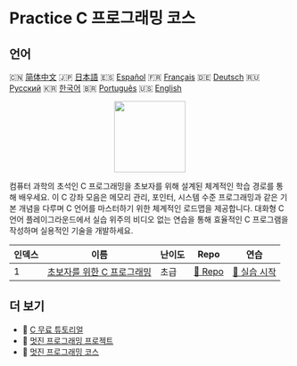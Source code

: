 # Practice C 프로그래밍 코스

## 언어

🇨🇳 [简体中文](README_zh.md) 🇯🇵 [日本語](README_ja.md) 🇪🇸 [Español](README_es.md) 🇫🇷 [Français](README_fr.md) 🇩🇪 [Deutsch](README_de.md) 🇷🇺 [Русский](README_ru.md) 🇰🇷 [한국어](README_ko.md) 🇧🇷 [Português](README_pt.md) 🇺🇸 [English](README.md) 

<div align="center">
<img width="128px" src="https://file.labex.io/path/GAbMWgBPUOxV.png">
</div>

컴퓨터 과학의 초석인 C 프로그래밍을 초보자를 위해 설계된 체계적인 학습 경로를 통해 배우세요. 이 C 강좌 모음은 메모리 관리, 포인터, 시스템 수준 프로그래밍과 같은 기본 개념을 다루며 C 언어를 마스터하기 위한 체계적인 로드맵을 제공합니다. 대화형 C 언어 플레이그라운드에서 실습 위주의 비디오 없는 연습을 통해 효율적인 C 프로그램을 작성하며 실용적인 기술을 개발하세요.

|   인덱스 | 이름                                                                                  | 난이도   | Repo                                                                 | 연습                                                                    |
|----------|---------------------------------------------------------------------------------------|----------|----------------------------------------------------------------------|-------------------------------------------------------------------------|
|        1 | [초보자를 위한 C 프로그래밍](https://labex.io/ko/courses/c-programming-for-beginners) | 초급     | [🔗 Repo](https://github.com/labex-labs/c-programming-for-beginners) | [🚀 실습 시작](https://labex.io/ko/courses/c-programming-for-beginners) |

## 더 보기

- 🔗 [C 무료 튜토리얼](https://github.com/labex-labs/c-free-tutorials)
- 🔗 [멋진 프로그래밍 프로젝트](https://github.com/labex-labs/awesome-programming-projects)
- 🔗 [멋진 프로그래밍 코스](https://github.com/labex-labs/awesome-programming-courses)

